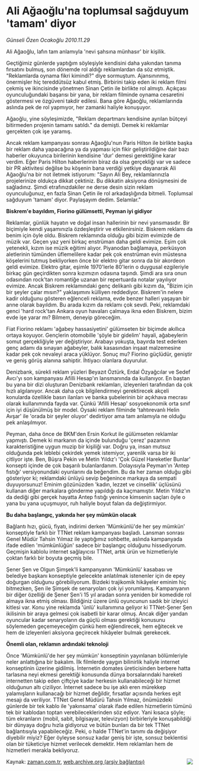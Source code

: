 # Ali Ağaoğlu'na toplumsal sağduyum 'tamam' diyor

*Günseli Özen Ocakoğlu 2010.11.29*

<td class="news-spot">
<p>Ali Ağaoğlu, lafın tam anlamıyla 'nevi şahsına münhasır' bir kişilik.</p>
<p><p>Geçtiğimiz günlerde yaptığım söyleşiyle kendisini daha yakından tanıma fırsatını bulmuş, son dönemde rol aldığı reklamlardan da söz etmiştik. "Reklamlarda oynama fikri kimindi?" diye sormuştum. Ajansınınmış, önermişler hiç tereddütsüz kabul etmiş. Birbirini takip eden iki reklam filmi çekmiş ve ikincisinde yönetmen Sinan Çetin ile birlikte rol almıştı. Açıkçası oyunculuğundaki başarısı bir yana, bir reklam filminde oynama cesaretini göstermesi ve özgüveni takdir edilesi. Bana göre Ağaoğlu, reklamlarında aslında pek de rol yapmıyor, her zamanki haliyle konuşuyor. 
<p>Ağaoğlu, yine söyleşimizde, "Reklam departmanı kendisine ayrılan bütçeyi bitirmeden projenin tamamı satıldı." da demişti. Demek ki reklamlar gerçekten çok işe yaramış.
<p>Ancak reklam kampanyası sonrası Ağaoğlu'nun Paris Hilton ile birlikte başka bir reklam daha yapacağına ya da yapması için fikir geliştirildiğine dair bazı haberler okuyunca birilerinin kendisine 'dur' demesi gerektiğine karar verdim. Eğer Paris Hilton haberlerinin biraz da olsa gerçekliği var ve sadece bir PR aktivitesi değilse bu köşenin bana verdiği yetkiye dayanarak Ali Ağaoğlu'na bir not iletmek istiyorum: "Sayın Ali Bey, reklamlarınızla projelerinize oldukça dikkat çektiniz. Bu dikkatin aksiyona dönüşmesini de sağladınız. Şimdi etrafınızdakiler ne derse desin sizin reklam oyunculuğunuz, en fazla Sinan Çetin ile rol arkadaşlığında bitmeli. Toplumsal sağduyum 'tamam' diyor. Paylaşayım dedim. Selamlar." 
<b><p>Biskrem'e bayıldım, Fiorino gülümsetti, Peyman iyi gidiyor</p></b>
<p>Reklamlar, günlük hayatın ve doğal insan hallerinin bir nevi yansımasıdır. Bir biçimiyle kendi yaşamınızla özdeşleştirir ve etkilenirsiniz. Biskrem reklamı da benim için öyle oldu. Biskrem reklamında olduğu gibi bizim evimizde de müzik var. Geçen yaz yeni birkaç enstrüman daha geldi evimize. Eşim çok yetenekli, kızım ise müzik eğitimi alıyor. Piyanodan bağlamaya, perküsyon aletlerinin tümünden üflemelilere kadar pek çok enstrüman evin müstesna köşelerini tutmuş bekliyorken önce bir elektro gitar sonra da bir akordeon geldi evimize. Elektro gitar, eşimle 1970'lerle 80'lerin o duygusal ezgileriyle birkaç gün geçirdikten sonra kızımızın odasına taşındı. Şimdi ara sıra onun odasından rock'tan romantiğe uzanan bir repertuarda notalar yayılıyor evimize. Ancak Biskrem reklamındaki genç delikanlı gibi kızım da, "Bizim için bir şeyler çalar mısın?" yaklaşımını külliyen reddediyor. Biskrem'in nelere kadir olduğunu gösteren eğlenceli reklama, evde benzer halleri yaşayan bir anne olarak bayıldım. Bu arada kızım da reklamı çok sevdi. Peki, reklamdaki genci 'hard rock'tan Ankara oyun havaları çalmaya ikna eden Biskrem, bizim evde işe yarar mı? Bilmem, deneyip göreceğim.
<p>Fiat Fiorino reklamı 'ağabey hassasiyetini' gülümseten bir biçimde akıllıca ortaya koyuyor. Gençlerin otomobille 'şöyle bir gidelim' hayali, ağabeylerin somut gerçekliğiyle yer değiştiriyor. Arabayı yokuşta, bayırda test ederken genç adamı da sınayan ağabeyler, balık kasasından inşaat malzemesine kadar pek çok nevaleyi araca yüklüyor. Sonuç mu? Fiorino güçlüdür, geniştir ve geniş görüş alanına sahiptir. İhtiyacı olanlara duyurulur.
<p>Denizbank, sürekli reklam yüzleri Beyazıt Öztürk, Erdal Özyağcılar ve Sedef Avcı'yı son kampanyası Afilli Hesap'ın lansmanında da kullanıyor. En baştan bu yana bir dizi oluşturan Denizbank reklamları, izleyenleri tarafından da çok hızlı algılanıyor. Ancak daha çok bilgilendirmeyi gerektirecek akçeli konularda özellikle basın ilanları ve banka şubelerinin bir açıkhava mecrası olarak kullanımında fayda var. Çünkü 'Afilli Hesap' sosyoekonomik orta sınıf için iyi düşünülmüş bir model. Oysaki reklam filminde 'tahtırevanlı Helin Avşar' ile 'orada bir şeyler oluyor' dedirtiyor ama tam anlamıyla ne olduğu pek anlaşılmıyor.
<p>Peyman, daha önce de BKM'den Ersin Korkut ile gülümseten reklamlar yapmıştı. Demek ki markanın da içinde bulunduğu 'çerez' pazarının karakteristiğine uygun muzip bir kişiliği var. Doğru ya, insan mutsuz olduğunda pek leblebi çekirdek yemek istemiyor, yarenlik varsa bir iki çitliyor işte. Ben, Büşra Pekin ve Metin Yıldız'ı 'Çok Güzel Hareketler Bunlar' konsepti içinde de çok başarılı bulanlardanım. Dolayısıyla Peyman'ın 'Antep fıstığı' versiyonundaki oyunlarını da beğendim. Bu da her zaman olduğu gibi gösteriyor ki; reklamdaki ünlüyü sevip beğenince markaya da sempati duyuyorsunuz! Eminim gözünüzden 'kadın, lezzet ve cinsellik' üçlüsünü kullanan diğer markalara gönderme yapıldığı da kaçmamıştır. Metin Yıldız'ın da dediği gibi gerçek hayatta Antep fıstığı yenince kimsenin saçları öyle o yana bu yana uçuşmuyor, ruh haliyle boyut falan da değiştirmiyor. 
<b><p>Bu daha başlangıç, yakında her şey mümkün olacak</p></b>
<p>Bağlantı hızı, gücü, fiyatı, indirimi derken 'Mümkünlü'de her şey mümkün' konseptiyle farklı bir TTNet reklam kampanyası başladı. Lansman sonrası Genel Müdür Tahsin Yılmaz ile yaptığımız sohbette, aslında kampanyada ifade edilen 'mümkünlüğün' sadece bir başlangıç olduğunu hissediyorum. Geçmişin kablolu internet sağlayıcısı TTNet, artık ürün ve hizmetleriyle çoktan farklı bir boyuta geçmiş bile. 
<p>Şener Şen ve Olgun Şimşek'li kampanyanın 'Mümkünlü' kasabası ve belediye başkanı konseptiyle gelecekte anlatılmak istenenler için de epey doğurgan olduğunu görebiliyorum. Bizdeki trajikomik hikâyeler eminim hiç bitmezken, Şen ile Şimşek de senaryoları çok iyi yorumlamış. Kampanyanın bir diğer özelliği de Şener Şen'i 15 yıl aradan sonra yeniden bir komedide rol almaya ikna etmiş olması. Bildiğiniz üzere ünlü oyuncunun sadık bir izleyici kitlesi var. Konu yine reklamda 'ünlü' kullanımına geliyor ki TTNet-Şener Şen ikilisinin bir araya gelmesi çok isabetli bir karar olmuş. Ancak diğer yandan oyuncular kadar senaryoların da güçlü olması gerektiği konusunu söylemeden geçemeyeceğim çünkü hem eğlendirecek, hem eğitecek ve hem de izleyenleri aksiyona geçirecek hikâyeler bulmak gerekecek. 
<p>
<b><p>Önemli olan, reklamın ardındaki teknoloji</p></b>
<p>Önce 'Mümkünlü'de her şey mümkün' konseptinin yayınlanan bölümleriyle neler anlattığına bir bakalım. İlk filmlerde yaygın bilinirlik haliyle internet konseptinin üzerine gidilmiş. İnternetin domates üreticisinden berbere hatta tarlasına neyi ekmesi gerektiği konusunda dünya borsalarındaki hareketi internetten takip eden çiftçiye kadar herkesin kullanabileceği bir hizmet olduğunun altı çiziliyor. İnternet sadece bu işe aklı eren mürekkep yalamışların kullanacağı bir hizmet değildir, fırsatlar açısında herkes eşit mesajı da veriliyor. TTNet Genel Müdürü Tahsin Yılmaz, önümüzdeki günlerde bir tek kablo ile 'yakınsama' olarak ifade edilen hizmetlerin tümünü tek bir kablodan toptan verebileceklerinden söz ediyor. Yani kısaca şöyle; tüm ekranların (mobil, sabit, bilgisayar, televizyon) birbirleriyle konuşabildiği bir dünyaya doğru hızla gidiyoruz ve bütün bunları da bir tek TTNet bağlantısıyla yapabileceğiz. Peki, o halde TTNet'in tanımı da değişiyor diyebilir miyiz? Eğer öyleyse sonsuz kadar geniş bir işte, sonsuz beklentisi olan bir tüketiciye hizmet verilecek demektir. Hem reklamları hem de hizmetleri merakla bekliyoruz.
<p>
<p><p align="center"><img align="right" border="0" src="http://web.archive.org/web/20101130052331im_/http://medya.zaman.com.tr/2010/11/29/aga.jpg"/>
</p>
<a href="http://web.archive.org/web/20101130052331/mailto:g.ocakoglu@zaman.com.tr">
</a></p></p></p></p></p></p></p></p></p></p></p></p></p></p></td>

Kaynak: [zaman.com.tr](http://zaman.com.tr/yazar.do?yazino=1058261), [web.archive.org (arşiv bağlantısı)](http://web.archive.org/web/20101130052331/http://zaman.com.tr:80/yazar.do?yazino=1058261)
